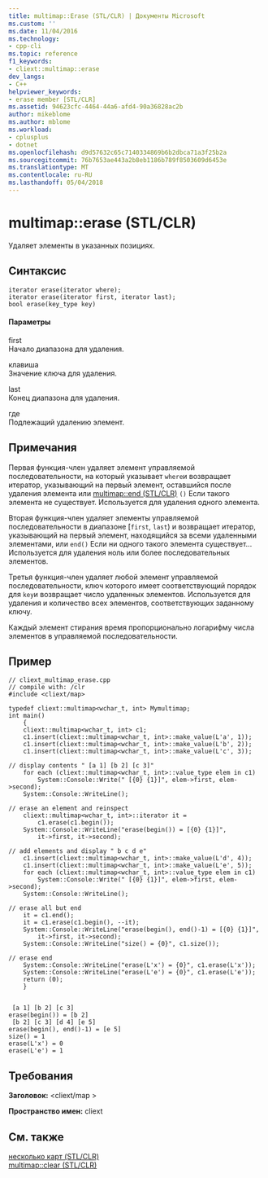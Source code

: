 ```yaml
---
title: multimap::Erase (STL/CLR) | Документы Microsoft
ms.custom: ''
ms.date: 11/04/2016
ms.technology:
- cpp-cli
ms.topic: reference
f1_keywords:
- cliext::multimap::erase
dev_langs:
- C++
helpviewer_keywords:
- erase member [STL/CLR]
ms.assetid: 94623cfc-4464-44a6-afd4-90a36828ac2b
author: mikeblome
ms.author: mblome
ms.workload:
- cplusplus
- dotnet
ms.openlocfilehash: d9d57632c65c7140334869b6b2dbca71a3f25b2a
ms.sourcegitcommit: 76b7653ae443a2b8eb1186b789f8503609d6453e
ms.translationtype: MT
ms.contentlocale: ru-RU
ms.lasthandoff: 05/04/2018
---
```

# <a name="multimaperase-stlclr"></a>multimap::erase (STL/CLR)
Удаляет элементы в указанных позициях.  
  
## <a name="syntax"></a>Синтаксис  
  
```  
iterator erase(iterator where);  
iterator erase(iterator first, iterator last);  
bool erase(key_type key)  
```  
  
#### <a name="parameters"></a>Параметры  
 first  
 Начало диапазона для удаления.  
  
 клавиша  
 Значение ключа для удаления.  
  
 last  
 Конец диапазона для удаления.  
  
 где  
 Подлежащий удалению элемент.  
  
## <a name="remarks"></a>Примечания  
 Первая функция-член удаляет элемент управляемой последовательности, на который указывает `where`и возвращает итератор, указывающий на первый элемент, оставшийся после удаления элемента или [multimap::end (STL/CLR)](../dotnet/multimap-end-stl-clr.md) `()` Если такого элемента не существует. Используется для удаления одного элемента.  
  
 Вторая функция-член удаляет элементы управляемой последовательности в диапазоне [`first`, `last`) и возвращает итератор, указывающий на первый элемент, находящийся за всеми удаленными элементами, или `end()` Если ни одного такого элемента существует... Используется для удаления ноль или более последовательных элементов.  
  
 Третья функция-член удаляет любой элемент управляемой последовательности, ключ которого имеет соответствующий порядок для `key`и возвращает число удаленных элементов. Используется для удаления и количество всех элементов, соответствующих заданному ключу.  
  
 Каждый элемент стирания время пропорционально логарифму числа элементов в управляемой последовательности.  
  
## <a name="example"></a>Пример  
  
```  
// cliext_multimap_erase.cpp   
// compile with: /clr   
#include <cliext/map>   
  
typedef cliext::multimap<wchar_t, int> Mymultimap;   
int main()   
    {   
    cliext::multimap<wchar_t, int> c1;   
    c1.insert(cliext::multimap<wchar_t, int>::make_value(L'a', 1));   
    c1.insert(cliext::multimap<wchar_t, int>::make_value(L'b', 2));   
    c1.insert(cliext::multimap<wchar_t, int>::make_value(L'c', 3));   
  
// display contents " [a 1] [b 2] [c 3]"   
    for each (cliext::multimap<wchar_t, int>::value_type elem in c1)   
        System::Console::Write(" [{0} {1}]", elem->first, elem->second);   
    System::Console::WriteLine();   
  
// erase an element and reinspect   
    cliext::multimap<wchar_t, int>::iterator it =   
        c1.erase(c1.begin());   
    System::Console::WriteLine("erase(begin()) = [{0} {1}]",   
        it->first, it->second);   
  
// add elements and display " b c d e"   
    c1.insert(cliext::multimap<wchar_t, int>::make_value(L'd', 4));   
    c1.insert(cliext::multimap<wchar_t, int>::make_value(L'e', 5));   
    for each (cliext::multimap<wchar_t, int>::value_type elem in c1)   
        System::Console::Write(" [{0} {1}]", elem->first, elem->second);   
    System::Console::WriteLine();   
  
// erase all but end   
    it = c1.end();   
    it = c1.erase(c1.begin(), --it);   
    System::Console::WriteLine("erase(begin(), end()-1) = [{0} {1}]",   
        it->first, it->second);   
    System::Console::WriteLine("size() = {0}", c1.size());   
  
// erase end   
    System::Console::WriteLine("erase(L'x') = {0}", c1.erase(L'x'));   
    System::Console::WriteLine("erase(L'e') = {0}", c1.erase(L'e'));   
    return (0);   
    }  
  
```  
  
```Output  
 [a 1] [b 2] [c 3]  
erase(begin()) = [b 2]  
 [b 2] [c 3] [d 4] [e 5]  
erase(begin(), end()-1) = [e 5]  
size() = 1  
erase(L'x') = 0  
erase(L'e') = 1  
```  
  
## <a name="requirements"></a>Требования  
 **Заголовок:** \<cliext/map >  
  
 **Пространство имен:** cliext  
  
## <a name="see-also"></a>См. также  
 [несколько карт (STL/CLR)](../dotnet/multimap-stl-clr.md)   
 [multimap::clear (STL/CLR)](../dotnet/multimap-clear-stl-clr.md)